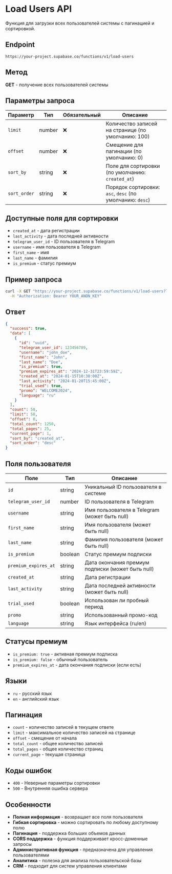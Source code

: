 # Load Users API

Функция для загрузки всех пользователей системы с пагинацией и сортировкой.

## Endpoint
```
https://your-project.supabase.co/functions/v1/load-users
```

## Метод
**GET** - получение всех пользователей системы

## Параметры запроса

| Параметр | Тип | Обязательный | Описание |
|----------|-----|--------------|----------|
| `limit` | number | ❌ | Количество записей на странице (по умолчанию: 100) |
| `offset` | number | ❌ | Смещение для пагинации (по умолчанию: 0) |
| `sort_by` | string | ❌ | Поле для сортировки (по умолчанию: `created_at`) |
| `sort_order` | string | ❌ | Порядок сортировки: `asc`, `desc` (по умолчанию: `desc`) |

## Доступные поля для сортировки

- `created_at` - дата регистрации
- `last_activity` - дата последней активности
- `telegram_user_id` - ID пользователя в Telegram
- `username` - имя пользователя в Telegram
- `first_name` - имя
- `last_name` - фамилия
- `is_premium` - статус премиум

## Пример запроса

```bash
curl -X GET "https://your-project.supabase.co/functions/v1/load-users?limit=50&offset=0&sort_by=created_at&sort_order=desc" \
  -H "Authorization: Bearer YOUR_ANON_KEY"
```

## Ответ

```json
{
  "success": true,
  "data": [
    {
      "id": "uuid",
      "telegram_user_id": 123456789,
      "username": "john_doe",
      "first_name": "John",
      "last_name": "Doe",
      "is_premium": true,
      "premium_expires_at": "2024-12-31T23:59:59Z",
      "created_at": "2024-01-15T10:30:00Z",
      "last_activity": "2024-01-20T15:45:00Z",
      "trial_used": true,
      "promo": "WELCOME2024",
      "language": "ru"
    }
  ],
  "count": 50,
  "limit": 50,
  "offset": 0,
  "total_count": 1250,
  "total_pages": 25,
  "current_page": 1,
  "sort_by": "created_at",
  "sort_order": "desc"
}
```

## Поля пользователя

| Поле | Тип | Описание |
|------|-----|----------|
| `id` | string | Уникальный ID пользователя в системе |
| `telegram_user_id` | number | ID пользователя в Telegram |
| `username` | string | Имя пользователя в Telegram (может быть null) |
| `first_name` | string | Имя пользователя (может быть null) |
| `last_name` | string | Фамилия пользователя (может быть null) |
| `is_premium` | boolean | Статус премиум подписки |
| `premium_expires_at` | string | Дата окончания премиум подписки (может быть null) |
| `created_at` | string | Дата регистрации |
| `last_activity` | string | Дата последней активности (может быть null) |
| `trial_used` | boolean | Использован ли пробный период |
| `promo` | string | Использованный промо-код |
| `language` | string | Язык интерфейса (ru/en) |

## Статусы премиум

- `is_premium: true` - активная премиум подписка
- `is_premium: false` - обычный пользователь
- `premium_expires_at` - дата окончания подписки (если есть)

## Языки

- `ru` - русский язык
- `en` - английский язык

## Пагинация

- `count` - количество записей в текущем ответе
- `limit` - максимальное количество записей на странице
- `offset` - смещение от начала
- `total_count` - общее количество записей
- `total_pages` - общее количество страниц
- `current_page` - текущая страница

## Коды ошибок

- `400` - Неверные параметры сортировки
- `500` - Внутренняя ошибка сервера

## Особенности

- **Полная информация** - возвращает все поля пользователя
- **Гибкая сортировка** - можно сортировать по любому доступному полю
- **Пагинация** - поддержка больших объемов данных
- **CORS поддержка** - функция поддерживает кросс-доменные запросы
- **Административная функция** - предназначена для управления пользователями
- **Аналитика** - полезна для анализа пользовательской базы
- **CRM** - подходит для систем управления клиентами
